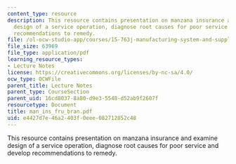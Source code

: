 ```yaml
---
content_type: resource
description: This resource contains presentation on manzana insurance and examine
  design of a service operation, diagnose root causes for poor service and develop
  recommendations to remedy.
file: /ol-ocw-studio-app/courses/15-763j-manufacturing-system-and-supply-chain-design-spring-2005/e4427d7e46a2403f0eee082712852c48_man_ins_fru_bran.pdf
file_size: 63969
file_type: application/pdf
learning_resource_types:
- Lecture Notes
license: https://creativecommons.org/licenses/by-nc-sa/4.0/
ocw_type: OCWFile
parent_title: Lecture Notes
parent_type: CourseSection
parent_uid: 16cd8037-8a80-d9e3-5548-d52ab9f2607f
resourcetype: Document
title: man_ins_fru_bran.pdf
uid: e4427d7e-46a2-403f-0eee-082712852c48
---
```

This resource contains presentation on manzana insurance and examine design of a service operation, diagnose root causes for poor service and develop recommendations to remedy.